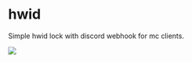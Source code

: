 # hwid
Simple hwid lock with discord webhook for mc clients.

![](https://cdn.discordapp.com/attachments/898172744754167850/1039291685223542884/image.png)
